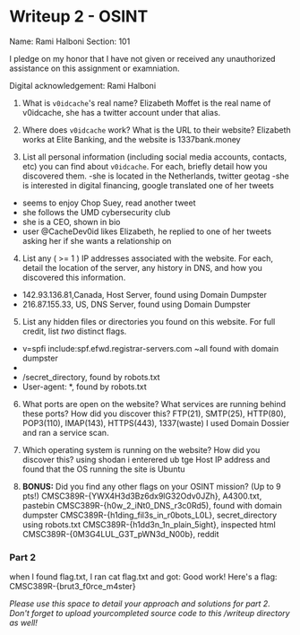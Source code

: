 # Writeup 2 - OSINT

Name: Rami Halboni
Section: 101

I pledge on my honor that I have not given or received any unauthorized assistance on this assignment or examniation.

Digital acknowledgement: Rami Halboni

1. What is `v0idcache`'s real name?
Elizabeth Moffet is the real name of v0idcache, she has a twitter account under that alias.

2. Where does `v0idcache` work? What is the URL to their website?
Elizabeth works at Elite Banking, and the website is 1337bank.money

3. List all personal information (including social media accounts, contacts, etc) you can find about `v0idcache`. For each, briefly detail how you discovered them.
-she is located in the Netherlands, twitter geotag
-she is interested in digital financing, google translated one of her tweets
- seems to enjoy Chop Suey, read another tweet
- she follows the UMD cybersecurity club
- she is a CEO, shown in bio
- user @CacheDev0id likes Elizabeth, he replied to one of her tweets asking her if she wants a relationship on 

4. List any ( >= 1 ) IP addresses associated with the website. For each, detail the location of the server, any history in DNS, and how you discovered this information.
- 142.93.136.81,Canada, Host Server, found using Domain Dumpster
- 216.87.155.33, US, DNS Server, found using Domain Dumpster

5. List any hidden files or directories you found on this website. For full credit, list *two* distinct flags.
- v=spfi include:spf.efwd.registrar-servers.com ~all found with domain dumpster
-
- /secret_directory, found by robots.txt
- User-agent: *, found by robots.txt
6. What ports are open on the website? What services are running behind these ports? How did you discover this?
FTP(21), SMTP(25), HTTP(80), POP3(110), IMAP(143), HTTPS(443), 1337(waste) I used Domain Dossier and ran a service scan.

7. Which operating system is running on the website? How did you discover this?
using shodan i enterered ub tge Host IP address and found that the OS running the site is Ubuntu

8. **BONUS:** Did you find any other flags on your OSINT mission? (Up to 9 pts!)
CMSC389R-{YWX4H3d3Bz6dx9lG32Odv0JZh}, A4300.txt, pastebin
CMSC389R-{h0w_2_iNt0_DNS_r3c0Rd5), found with domain dumpster
CMSC389R-{h1ding_fil3s_in_r0bots_L0L}, secret_directory using robots.txt
CMSC389R-{h1dd3n_1n_plain_5ight}, inspected html
CMSC389R-{0M3G4LUL_G3T_pWN3d_N00b}, reddit
### Part 2
when I found flag.txt, I ran cat flag.txt and got:
	Good work! Here's a flag: CMSC389R-{brut3_f0rce_m4ster}

*Please use this space to detail your approach and solutions for part 2. Don't forget to upload yourcompleted source code to this /writeup directory as well!*

